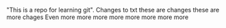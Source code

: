 "This is a repo for learning git". 
Changes to txt
these are changes
these are more chages
Even more more more more more more more more 